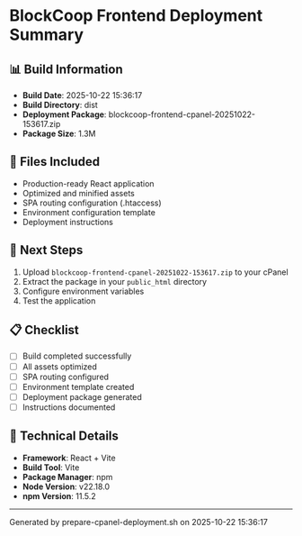 # BlockCoop Frontend Deployment Summary

## 📊 Build Information
- **Build Date**: 2025-10-22 15:36:17
- **Build Directory**: dist
- **Deployment Package**: blockcoop-frontend-cpanel-20251022-153617.zip
- **Package Size**: 1.3M

## 📁 Files Included
- Production-ready React application
- Optimized and minified assets
- SPA routing configuration (.htaccess)
- Environment configuration template
- Deployment instructions

## 🚀 Next Steps
1. Upload `blockcoop-frontend-cpanel-20251022-153617.zip` to your cPanel
2. Extract the package in your `public_html` directory
3. Configure environment variables
4. Test the application

## 📋 Checklist
- [ ] Build completed successfully
- [ ] All assets optimized
- [ ] SPA routing configured
- [ ] Environment template created
- [ ] Deployment package generated
- [ ] Instructions documented

## 🔧 Technical Details
- **Framework**: React + Vite
- **Build Tool**: Vite
- **Package Manager**: npm
- **Node Version**: v22.18.0
- **npm Version**: 11.5.2

---
Generated by prepare-cpanel-deployment.sh on 2025-10-22 15:36:17
